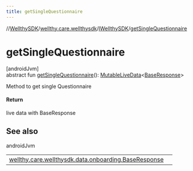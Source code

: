 ```yaml
---
title: getSingleQuestionnaire
---
```

//[WellthySDK](../../../index.html)/[wellthy.care.wellthysdk](../index.html)/[IWellthySDK](index.html)/[getSingleQuestionnaire](get-single-questionnaire.html)



# getSingleQuestionnaire



[androidJvm]\
abstract fun [getSingleQuestionnaire](get-single-questionnaire.html)(): [MutableLiveData](https://developer.android.com/reference/kotlin/androidx/lifecycle/MutableLiveData.html)&lt;[BaseResponse](../../wellthy.care.wellthysdk.data.onboarding/-base-response/index.html)&gt;



Method to get single Questionnaire



#### Return



live data with BaseResponse



## See also


androidJvm

| | |
|---|---|
| [wellthy.care.wellthysdk.data.onboarding.BaseResponse](../../wellthy.care.wellthysdk.data.onboarding/-base-response/index.html) |  |




